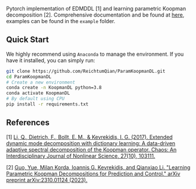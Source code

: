 
Pytorch implementation of EDMDDL [1] and learning parametric Koopman decomposition [2]. Comprehensive documentation and be found at [here](https://reichtumqian.github.io/ParamKoopmanDL/), examples can be found in the `example` folder.

## Quick Start

We highly recommend using `Anaconda` to manage the environment. If you have it installed, you can simply run:

``` bash
git clone https://github.com/ReichtumQian/ParamKoopmanDL.git
cd ParamKoopmanDL
# Create a new environment
conda create -n KoopmanDL python=3.8
conda activate KoopmanDL
# By default using CPU
pip install -r requirements.txt
```

## References

[1] [Li, Q., Dietrich, F., Bollt, E. M., & Kevrekidis, I. G. (2017). Extended dynamic mode decomposition with dictionary learning: A data-driven adaptive spectral decomposition of the Koopman operator. Chaos: An Interdisciplinary Journal of Nonlinear Science, 27(10), 103111.](https://aip-scitation-org.libproxy1.nus.edu.sg/doi/full/10.1063/1.4993854)

[2] [Guo, Yue, Milan Korda, Ioannis G. Kevrekidis, and Qianxiao Li. "Learning Parametric Koopman Decompositions for Prediction and Control." arXiv preprint arXiv:2310.01124 (2023).](https://arxiv.org/abs/2310.01124)